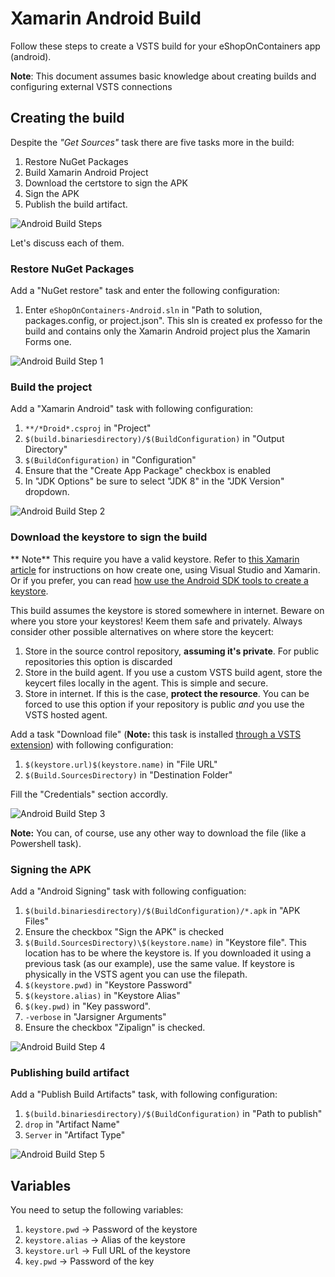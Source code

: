 # Xamarin Android Build

Follow these steps to create a VSTS build for your eShopOnContainers app (android).

**Note**: This document assumes basic knowledge about creating builds and configuring external VSTS connections 

## Creating the build

Despite the _"Get Sources"_ task there are five tasks more in the build:

1. Restore NuGet Packages
2. Build Xamarin Android Project
3. Download the certstore to sign the APK
4. Sign the APK
5. Publish the build artifact.

![Android Build Steps](images/android-build.png)

Let's discuss each of them.

### Restore NuGet Packages

Add a "NuGet restore" task and enter the following configuration:

1. Enter `eShopOnContainers-Android.sln` in "Path to solution, packages.config, or project.json". This sln is created ex professo for the build and contains only the Xamarin Android project plus the Xamarin Forms one.

![Android Build Step 1](images/android-build-step1.png)

### Build the project

Add a "Xamarin Android" task with following configuration:

1. `**/*Droid*.csproj` in "Project"
2. `$(build.binariesdirectory)/$(BuildConfiguration)` in "Output Directory"
3. `$(BuildConfiguration)` in "Configuration"
4. Ensure that the "Create App Package" checkbox is enabled
5. In "JDK Options" be sure to select "JDK 8" in the "JDK Version" dropdown.

![Android Build Step 2](images/android-build-step2.png)

### Download the keystore to sign the build

** Note** This require you have a valid keystore. Refer to [this Xamarin article](https://developer.xamarin.com/guides/android/deployment,_testing,_and_metrics/publishing_an_application/part_2_-_signing_the_android_application_package/) for instructions on how create one, using Visual Studio and Xamarin. Or if you prefer, you can read [how use the Android SDK tools to create a keystore](https://developer.android.com/studio/publish/app-signing.html).

This build assumes the keystore is stored somewhere in internet. Beware on where you store your keystores! Keem them safe and privately. Always consider other possible alternatives on where store the keycert:

1. Store in the source control repository, **assuming it's private**. For public repositories this option is discarded
2. Store in the build agent. If you use a custom VSTS build agent, store the keycert files locally in the agent. This is simple and secure.
3. Store in internet. If this is the case, **protect the resource**. You can be forced to use this option if your repository is public *and* you use the VSTS hosted agent.

Add a task "Download file" (**Note:** this task is installed [through a VSTS extension](https://marketplace.visualstudio.com/items?itemName=automagically.DownloadFile)) with following configuration:

1. `$(keystore.url)$(keystore.name)` in "File URL"
2. `$(Build.SourcesDirectory)` in "Destination Folder"

Fill the "Credentials" section accordly.

![Android Build Step 3](images/android-build-step3.png)

**Note:** You can, of course, use any other way to download the file (like a Powershell task).

### Signing the APK

Add a "Android Signing" task with following configuation:

1. `$(build.binariesdirectory)/$(BuildConfiguration)/*.apk` in "APK Files"
2. Ensure the checkbox "Sign the APK" is checked
3. `$(Build.SourcesDirectory)\$(keystore.name)` in "Keystore file". This location has to be where the keystore is. If you downloaded it using a previous task (as our example), use the same value. If keystore is physically in the VSTS agent you can use the filepath.
4. `$(keystore.pwd)` in "Keystore Password"
5. `$(keystore.alias)` in "Keystore Alias"
6. `$(key.pwd)` in "Key password".
7. `-verbose` in "Jarsigner Arguments"
7. Ensure the checkbox "Zipalign" is checked.

![Android Build Step 4](images/android-build-step4.png)

### Publishing build artifact

Add a "Publish Build Artifacts" task, with following configuration:

1. `$(build.binariesdirectory)/$(BuildConfiguration)` in "Path to publish"
2. `drop` in "Artifact Name"
3. `Server` in "Artifact Type"

![Android Build Step 5](images/android-build-step5.png)

## Variables

You need to setup the following variables:

1. `keystore.pwd` -> Password of the keystore
2. `keystore.alias` -> Alias of the keystore
3. `keystore.url` -> Full URL of the keystore
4. `key.pwd` -> Password of the key

